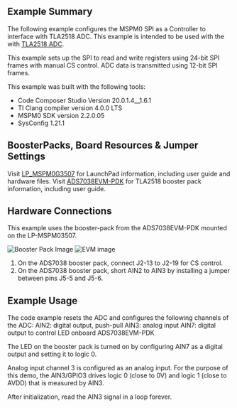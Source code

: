 ## Example Summary

The following example configures the MSPM0 SPI as a Controller to interface with TLA2518 ADC.
This example is intended to be used with the with [TLA2518 ADC](https://www.ti.com/product/TLA2518).

This example sets up the SPI to read and write registers using 24-bit SPI frames with manual CS control. ADC data is transmitted using 12-bit SPI frames.

This example was built with the following tools:
- Code Composer Studio Version 20.0.1.4__1.6.1 
- TI Clang compiler version 4.0.0 LTS 
- MSPM0 SDK version 2.2.0.05
- SysConfig 1.21.1

## BoosterPacks, Board Resources & Jumper Settings

Visit [LP_MSPM0G3507](https://www.ti.com/tool/LP-MSPM0G3507) for LaunchPad information, including user guide and hardware files.
Visit [ADS7038EVM-PDK](https://www.ti.com/tool/ADS7038EVM-PDK) for TLA2518 booster pack information, including user guide.

## Hardware Connections

This example uses the booster-pack from the ADS7038EVM-PDK mounted on the LP-MSPM03507. 

![Booster Pack Image](https://www.ti.com/content/dam/ticom/images/products/ic/microcontrollers/msp/evm-board/lp-mspm0g3507-top.png:small) ![EVM image](https://www.ti.com/content/dam/ticom/images/products/ic/dataconverters/evm-board/ads7038q1evm-pdk-top.png:small)

1. On the ADS7038 booster pack, connect J2-13 to J2-19 for CS control.
2. On the ADS7038 booster pack, short AIN2 to AIN3 by installing a jumper between pins J5-5 and J5-6. 



## Example Usage
The code example resets the ADC and configures the following channels of the ADC:
AIN2: digital output, push-pull
AIN3: analog input
AIN7: digital output to control LED onboard ADS7038EVM-PDK

The LED on the booster pack is turned on by configuring AIN7 as a digital output and setting it to logic 0.

Analog input channel 3 is configured as an analog input. For the purpose of this demo, the AIN3/GPIO3 drives logic 0 (close to 0V) and logic 1 (close to AVDD) that is measured by AIN3.

After initialization, read the AIN3 signal in a loop forever. 